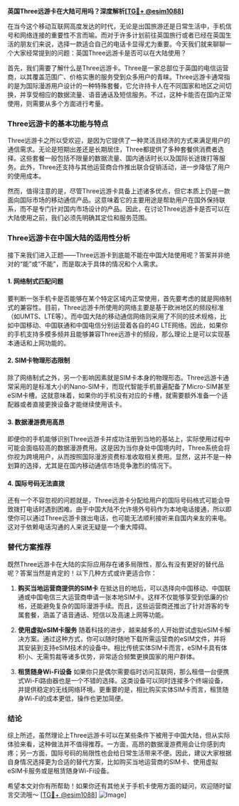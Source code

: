 **英国Three远游卡在大陆可用吗？深度解析[[TG💪+ @esim1088](https://t.me/s/esim1088)]**

在当今这个移动互联网高度发达的时代，无论是出国旅游还是日常生活中，手机信号和网络连接的重要性不言而喻。而对于许多计划前往英国旅行或者已经在英国生活的朋友们来说，选择一款适合自己的电话卡显得尤为重要。今天我们就来聊聊一个大家经常提到的问题：英国Three远游卡是否可以在大陆使用？

首先，我们需要了解什么是Three远游卡。Three是一家总部位于英国的电信运营商，以其覆盖范围广、价格实惠的服务受到众多用户的青睐。Three远游卡通常指的是为国际漫游用户设计的一种特殊套餐，它允许持卡人在不同国家和地区之间切换，并享受相应的数据流量、语音通话及短信服务。不过，这种卡能否在国内正常使用，则需要从多个方面进行考量。

### Three远游卡的基本功能与特点

Three远游卡之所以受欢迎，是因为它提供了一种灵活且经济的方式来满足用户的通信需求。无论是短期出差还是长期居住，Three都提供了多种套餐供消费者选择。这些套餐一般包括不限量的数据流量、国内通话时长以及国际长途拨打等服务。此外，Three还支持与其他运营商合作推出联合促销活动，进一步降低了用户的使用成本。

然而，值得注意的是，尽管Three远游卡具备上述诸多优点，但它本质上仍是一款面向国际市场的移动通信产品。这意味着它的主要用途是帮助用户在国外保持联系，而不是专门针对国内市场设计的产品。因此，在讨论Three远游卡是否可以在大陆使用之前，我们必须先明确其定位和服务范围。

### Three远游卡在中国大陆的适用性分析

接下来我们进入正题——Three远游卡到底能不能在中国大陆使用呢？答案并非绝对的“能”或“不能”，而是取决于具体的情况和个人需求。

#### 1. 网络制式匹配问题
要判断一张手机卡是否能够在某个特定区域内正常使用，首先要考虑的就是网络制式的兼容性。目前，Three远游卡所使用的网络主要是基于欧洲地区的频段标准（如UMTS、LTE等）。而中国大陆的移动通信网络则采用了不同的技术规格，比如中国移动、中国联通和中国电信分别运营着各自的4G LTE网络。因此，如果你的手机支持多模多频并且能够兼容Three远游卡的频段，那么理论上是可以实现基本通话和上网功能的。

#### 2. SIM卡物理形态限制
除了网络制式之外，另一个影响因素就是SIM卡本身的物理形态。Three远游卡通常采用的是标准大小的Nano-SIM卡，而现代智能手机普遍配备了Micro-SIM甚至eSIM卡槽。这就意味着，如果你的手机没有对应的卡槽，就需要额外准备一个适配器或者直接更换设备才能继续使用该卡。

#### 3. 数据漫游费用高昂
即便你的手机能够识别Three远游卡并成功注册到当地的基站上，实际使用过程中可能会面临较高的数据漫游费用。这是因为当你身处中国境内时，Three系统会将你视为跨境用户，从而按照国际漫游资费标准收取相关费用。显然，这并不是一种划算的选择，尤其是在国内移动通信市场竞争激烈的情况下。

#### 4. 国际号码无法直拨
还有一个不容忽视的问题就是，Three远游卡分配给用户的国际号码格式可能会导致拨打电话时遇到困难。由于中国大陆不允许境外号码作为本地电话接通，所以即使你可以通过Three远游卡拨出电话，也可能无法顺利接听来自国内亲友的来电。这对于依赖电话沟通的人来说无疑是一个重大障碍。

### 替代方案推荐

既然Three远游卡在大陆的实际应用存在诸多局限性，那么有没有更好的替代品呢？答案当然是肯定的！以下几种方式或许更适合你：

1. **购买当地运营商提供的SIM卡**
   在抵达目的地后，可以选择向中国移动、中国联通或中国电信三大运营商申请一张本地SIM卡。这样不仅能够享受到低廉的价格，还能避免复杂的国际漫游手续。而且，这些运营商还推出了针对游客的专属套餐，涵盖了语音通话、短信以及高速上网等功能。

2. **使用虚拟eSIM卡服务**
   随着科技的进步，越来越多的人开始尝试虚拟eSIM卡解决方案。通过这种方式，你可以随时随地下载所需运营商的eSIM文件，并将其安装到支持eSIM技术的设备中。相比传统实体SIM卡而言，eSIM卡具有体积小、无需剪裁等诸多优势，非常适合频繁更换国家的用户群体。

3. **租赁随身Wi-Fi设备**
   如果你只是偶尔需要临时访问互联网，那么租借一台便携式Wi-Fi路由器也是一个不错的选择。这类设备可以同时连接多个终端设备，并提供稳定的无线网络环境。更重要的是，相比购买实体SIM卡而言，租赁随身Wi-Fi的成本更低，操作也更加简便。

### 结论

综上所述，虽然理论上Three远游卡可以在某些条件下被用于中国大陆，但从实际体验来看，这种做法并不值得推荐。一方面，高昂的数据漫游费用会让你感到肉疼；另一方面，国际号码的局限性也会给日常生活带来不便。因此，建议大家根据自身情况选择更为合适的替代方案，比如购买当地运营商的SIM卡、使用虚拟eSIM卡服务或是租赁随身Wi-Fi设备。

希望本文对你有所帮助！如果你还有其他关于手机卡使用方面的疑问，欢迎随时留言交流哦～ [[TG💪+ @esim1088](https://t.me/s/esim1088)] ![Image](https://i.postimg.cc/4NQfJmqS/Snipaste-2025-05-13-00-14-12.png)]